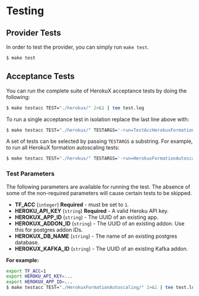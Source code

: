 # Testing

## Provider Tests
In order to test the provider, you can simply run `make test`.

```bash
$ make test
```

## Acceptance Tests

You can run the complete suite of HerokuX acceptance tests by doing the following:

```bash
$ make testacc TEST="./herokux/" 2>&1 | tee test.log
```

To run a single acceptance test in isolation replace the last line above with:

```bash
$ make testacc TEST="./herokux/" TESTARGS='-run=TestAccHerokuxFormationAutoscaling_Basic'
```

A set of tests can be selected by passing `TESTARGS` a substring. For example, to run all HerokuX formation autoscaling tests:

```bash
$ make testacc TEST="./herokux/" TESTARGS='-run=HerokuxFormationAutoscaling'
```

### Test Parameters

The following parameters are available for running the test. The absence of some of the non-required parameters will cause certain tests to be skipped.

* **TF_ACC** (`integer`) **Required** - must be set to `1`.
* **HEROKU_API_KEY** (`string`) **Required**  - A valid Heroku API key.
* **HEROKUX_APP_ID** (`string`) - The UUID of an existing app.
* **HEROKUX_ADDON_ID** (`string`) - The UUID of an existing addon. Use this for postgres addon IDs.
* **HEROKUX_DB_NAME** (`string`) - The name of an existing postgres database.
* **HEROKUX_KAFKA_ID** (`string`) - The UUID of an existing Kafka addon.

**For example:**
```bash
export TF_ACC=1
export HEROKU_API_KEY=...
export HEROKUX_APP_ID=...
$ make testacc TEST="./HerokuxFormationAutoscaling/" 2>&1 | tee test.log
```
